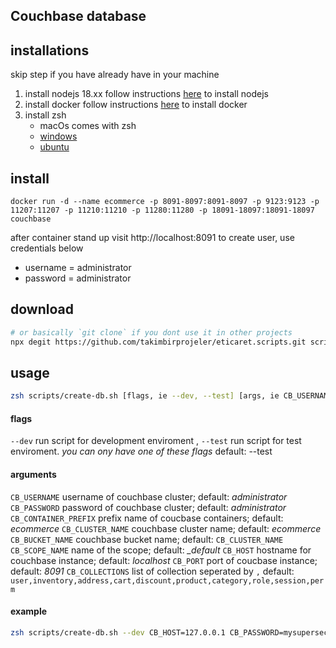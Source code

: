 ## Couchbase database


## installations
skip step if you have already have in your machine
1. install nodejs 18.xx
follow instructions [here](https://nodejs.org/en/) to install nodejs
2. install docker
follow instructions [here](https://docs.docker.com/engine/install/) to install docker
3. install zsh
    - macOs comes with zsh
    - [windows](https://walterteng.com/using-zsh-on-windows)
    - [ubuntu](https://linuxhint.com/installing_zsh_ubuntu/)
## install

```shell
docker run -d --name ecommerce -p 8091-8097:8091-8097 -p 9123:9123 -p 11207:11207 -p 11210:11210 -p 11280:11280 -p 18091-18097:18091-18097 couchbase
```

after container stand up
visit http://localhost:8091
to create user, use credentials below
- username = administrator
- password = administrator

## download


```bash
# or basically `git clone` if you dont use it in other projects
npx degit https://github.com/takimbirprojeler/eticaret.scripts.git scripts
```

## usage

```bash
zsh scripts/create-db.sh [flags, ie --dev, --test] [args, ie CB_USERNAME=administrator]
```

#### flags

`--dev` run script for development enviroment , 
`--test` run script for test enviroment.  *you can ony have one of these flags* default: --test


#### arguments

`CB_USERNAME` username of couchbase cluster; default: *administrator*
`CB_PASSWORD` password of couchbase cluster; default: *administrator*
`CB_CONTAINER_PREFIX` prefix name of coucbase containers; default: *ecommerce*
`CB_CLUSTER_NAME` couchbase cluster name; default: *ecommerce*
`CB_BUCKET_NAME` couchbase bucket name; default: `CB_CLUSTER_NAME`
`CB_SCOPE_NAME` name of the scope; default: *_default*
`CB_HOST` hostname for couchbase instance; default: *localhost*
`CB_PORT` port of coucbase instance; default: *8091*
`CB_COLLECTIONS` list of collection seperated by `,` default: `user,inventory,address,cart,discount,product,category,role,session,perm`

#### example

```bash
zsh scripts/create-db.sh --dev CB_HOST=127.0.0.1 CB_PASSWORD=mysupersecretusername
```